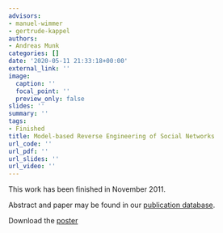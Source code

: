 ```yaml
---
advisors:
- manuel-wimmer
- gertrude-kappel
authors:
- Andreas Munk
categories: []
date: '2020-05-11 21:33:18+00:00'
external_link: ''
image:
  caption: ''
  focal_point: ''
  preview_only: false
slides: ''
summary: ''
tags:
- Finished
title: Model-based Reverse Engineering of Social Networks
url_code: ''
url_pdf: ''
url_slides: ''
url_video: ''
---
```


This work has been finished in November 2011.

Abstract and paper may be found in our <a class="external" href="http://publik.tuwien.ac.at/showentry.php?ID=206543&amp;lang=2">publication database</a>.

 Download the [poster](https://www.big.tuwien.ac.at/app/uploads/2016/10/Munk_poster.pdf)